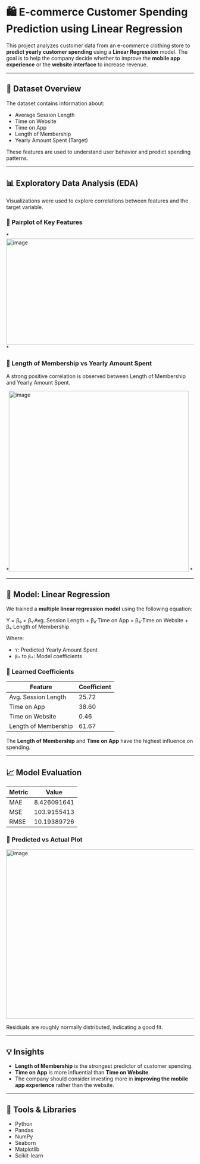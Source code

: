 # 🛍️ E-commerce Customer Spending Prediction using Linear Regression

This project analyzes customer data from an e-commerce clothing store to **predict yearly customer spending** using a **Linear Regression** model. The goal is to help the company decide whether to improve the **mobile app experience** or the **website interface** to increase revenue. 

---

## 📂 Dataset Overview

The dataset contains information about:

- Average Session Length
- Time on Website
- Time on App
- Length of Membership
- Yearly Amount Spent (Target)

These features are used to understand user behavior and predict spending patterns.

---

## 📊 Exploratory Data Analysis (EDA)

Visualizations were used to explore correlations between features and the target variable.

### 🔹 Pairplot of Key Features

*<img width="995" height="284" alt="image" src="https://github.com/user-attachments/assets/ab0c758e-dbbc-49f6-a998-7aed66de8c3c" />
*

### 🔹 Length of Membership vs Yearly Amount Spent

A strong positive correlation is observed between Length of Membership and Yearly Amount Spent.

*<img width="483" height="485" alt="image" src="https://github.com/user-attachments/assets/9542896e-0118-404a-ba33-d946bfef3b7c" />
*

---

## 🧠 Model: Linear Regression

We trained a **multiple linear regression model** using the following equation:

Y = β₀ + β₁·Avg. Session Length + β₂·Time on App + β₃·Time on Website + β₄·Length of Membership


Where:
- `Y`: Predicted Yearly Amount Spent  
- `β₀` to `β₄`: Model coefficients

### 📌 Learned Coefficients

| Feature               | Coefficient |
|-----------------------|-------------|
| Avg. Session Length   | 25.72       |
| Time on App           | 38.60       |
| Time on Website       | 0.46        |
| Length of Membership  | 61.67       |

The **Length of Membership** and **Time on App** have the highest influence on spending.

---

## 📈 Model Evaluation

| Metric         | Value       |
|----------------|-------------|
| MAE            | 8.426091641 |
| MSE            | 103.9155413 |
| RMSE           | 10.19389726 |

### 🔹 Predicted vs Actual Plot

<img width="565" height="454" alt="image" src="https://github.com/user-attachments/assets/40bf6c8f-ef5a-468e-bbda-f1a8a766bd96" />


Residuals are roughly normally distributed, indicating a good fit.

---

## 💡 Insights

- **Length of Membership** is the strongest predictor of customer spending.
- **Time on App** is more influential than **Time on Website**.
- The company should consider investing more in **improving the mobile app experience** rather than the website.

---

## 🧰 Tools & Libraries

- Python
- Pandas
- NumPy
- Seaborn
- Matplotlib
- Scikit-learn



